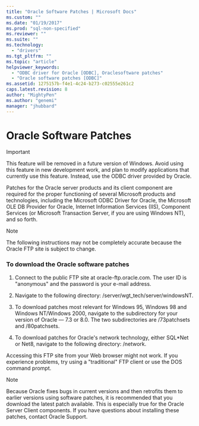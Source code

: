 ```yaml
---
title: "Oracle Software Patches | Microsoft Docs"
ms.custom: ""
ms.date: "01/19/2017"
ms.prod: "sql-non-specified"
ms.reviewer: ""
ms.suite: ""
ms.technology: 
  - "drivers"
ms.tgt_pltfrm: ""
ms.topic: "article"
helpviewer_keywords: 
  - "ODBC driver for Oracle [ODBC], Oraclesoftware patches"
  - "Oracle software patches [ODBC]"
ms.assetid: 1275157b-f4e1-4c24-b273-c02555e261c2
caps.latest.revision: 8
author: "MightyPen"
ms.author: "genemi"
manager: "jhubbard"
---
```

# Oracle Software Patches
> [!IMPORTANT]  
>  This feature will be removed in a future version of Windows. Avoid using this feature in new development work, and plan to modify applications that currently use this feature. Instead, use the ODBC driver provided by Oracle.  
  
 Patches for the Oracle server products and its client component are required for the proper functioning of several Microsoft products and technologies, including the Microsoft ODBC Driver for Oracle, the Microsoft OLE DB Provider for Oracle, Internet Information Services (IIS), Component Services (or Microsoft Transaction Server, if you are using Windows NT), and so forth.  
  
> [!NOTE]  
>  The following instructions may not be completely accurate because the Oracle FTP site is subject to change.  
  
### To download the Oracle software patches  
  
1.  Connect to the public FTP site at oracle-ftp.oracle.com. The user ID is "anonymous" and the password is your e-mail address.  
  
2.  Navigate to the following directory: /server/wgt_tech/server/windowsNT.  
  
3.  To download patches most relevant for Windows 95, Windows 98 and Windows NT/Windows 2000, navigate to the subdirectory for your version of Oracle — 7.3 or 8.0. The two subdirectories are /73patchsets and /80patchsets.  
  
4.  To download patches for Oracle's network technology, either SQL*Net or Net8, navigate to the following directory: /network.  
  
 Accessing this FTP site from your Web browser might not work. If you experience problems, try using a "traditional" FTP client or use the DOS command prompt.  
  
> [!NOTE]  
>  Because Oracle fixes bugs in current versions and then retrofits them to earlier versions using software patches, it is recommended that you download the latest patch available. This is especially true for the Oracle Server Client components. If you have questions about installing these patches, contact Oracle Support.